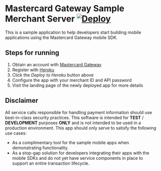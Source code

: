 # Mastercard Gateway Sample Merchant Server [![Deploy](https://www.herokucdn.com/deploy/button.png)](https://heroku.com/deploy)
This is a sample application to help developers start building mobile applications using the Mastercard Gateway mobile SDK.

## Steps for running
1. Obtain an account with [Mastercard Gateway](http://www.mastercard.com/gateway/)
1. Register with [Heroku](https://www.heroku.com)
1. Click the *Deploy to Heroku* button above
1. Configure the app with your merchant ID and API password
1. Visit the landing page of the newly deployed app for more details

## Disclaimer
All service calls responsible for handling payment information should use best-in-class security practices. This software is intended for **TEST** / **DEVELOPMENT** purposes **ONLY** and is not intended to be used in a production environment. This app should only serve to satisfy the following use cases:
* As a complimentary tool for the sample mobile apps when demonstrating functionality.
* As a stop-gap solution for developers integrating their apps with the mobile SDKs and do not yet have service components in place to support an entire transaction lifecycle.
